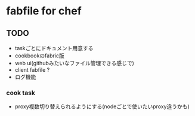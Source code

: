 # fabfile for chef

## TODO
* taskごとにドキュメント用意する
* cookbookのfabric版
* web ui(githubみたいなファイル管理できる感じで)
* client fabfile ?
* ログ機能

### cook task
* proxy複数切り替えられるようにする(nodeごとで使いたいproxy違うかも)



